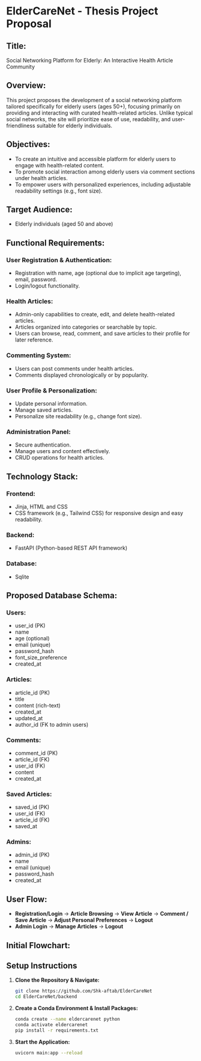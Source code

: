 # ElderCareNet - Thesis Project Proposal

## Title:
Social Networking Platform for Elderly: An Interactive Health Article Community

## Overview:
This project proposes the development of a social networking platform tailored specifically for elderly users (ages 50+), focusing primarily on providing and interacting with curated health-related articles. Unlike typical social networks, the site will prioritize ease of use, readability, and user-friendliness suitable for elderly individuals.

## Objectives:
- To create an intuitive and accessible platform for elderly users to engage with health-related content.
- To promote social interaction among elderly users via comment sections under health articles.
- To empower users with personalized experiences, including adjustable readability settings (e.g., font size).

## Target Audience:
- Elderly individuals (aged 50 and above)

## Functional Requirements:

### User Registration & Authentication:
- Registration with name, age (optional due to implicit age targeting), email, password.
- Login/logout functionality.

### Health Articles:
- Admin-only capabilities to create, edit, and delete health-related articles.
- Articles organized into categories or searchable by topic.
- Users can browse, read, comment, and save articles to their profile for later reference.

### Commenting System:
- Users can post comments under health articles.
- Comments displayed chronologically or by popularity.

### User Profile & Personalization:
- Update personal information.
- Manage saved articles.
- Personalize site readability (e.g., change font size).

### Administration Panel:
- Secure authentication.
- Manage users and content effectively.
- CRUD operations for health articles.

## Technology Stack:

### Frontend:
- Jinja, HTML and CSS
- CSS framework (e.g., Tailwind CSS) for responsive design and easy readability.

### Backend:
- FastAPI (Python-based REST API framework)

### Database:
- Sqlite

## Proposed Database Schema:

### Users:
- user_id (PK)
- name
- age (optional)
- email (unique)
- password_hash
- font_size_preference
- created_at

### Articles:
- article_id (PK)
- title
- content (rich-text)
- created_at
- updated_at
- author_id (FK to admin users)

### Comments:
- comment_id (PK)
- article_id (FK)
- user_id (FK)
- content
- created_at

### Saved Articles:
- saved_id (PK)
- user_id (FK)
- article_id (FK)
- saved_at

### Admins:
- admin_id (PK)
- name
- email (unique)
- password_hash
- created_at

## User Flow:
- **Registration/Login** → **Article Browsing** → **View Article** → **Comment / Save Article** → **Adjust Personal Preferences** → **Logout**
- **Admin Login** → **Manage Articles** → **Logout**

## Initial Flowchart:


## Setup Instructions

1. **Clone the Repository & Navigate:**
   ```bash
   git clone https://github.com/Shk-aftab/ElderCareNet
   cd ElderCareNet/backend
   ```

2. **Create a Conda Environment & Install Packages:**
   ```bash
   conda create --name eldercarenet python
   conda activate eldercarenet
   pip install -r requirements.txt
   ```

3. **Start the Application:**
   ```bash
   uvicorn main:app --reload
   ```
